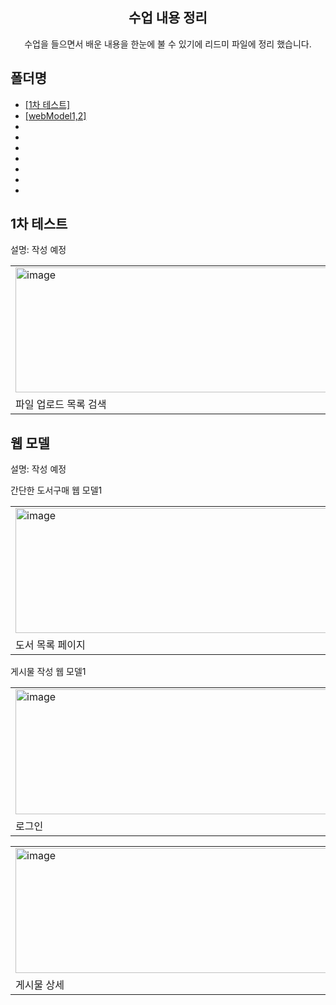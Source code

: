 
<div align="center">
<h2> 수업 내용 정리 </h2>
수업을 들으면서  배운 내용을 한눈에 불 수 있기에 리드미 파일에 정리 했습니다.
</div>

## 폴더명
  - [[1차 테스트]](#1차-테스트) 
  - [[webModel1,2]](#웹-모델)
  -
  -
  -
  -
  -
  -
  -
## 1차 테스트  

설명: 작성 예정 

<table>
  <tr>
    <td><img src="https://github.com/user-attachments/assets/4de2a676-0288-41ea-8e38-14987e0985c5" alt="image" width="800" height="200" ></td>
    <td><img src="https://github.com/user-attachments/assets/ae18bbc7-4311-480c-bc72-0bddba4af816" alt="image"width="800"height="200" ></td>
    <td><img src="https://github.com/user-attachments/assets/bf02ef37-5ebc-493a-96d4-6ba2a8732506" alt="image"width="800"height="200" ></td>
  </tr>
  <tr>
    <td>파일 업로드 목록 검색</td>
    <td>수정 삭제</td>
    <td>직렬화 파일</td>
  </tr>
</table>

## 웹 모델

설명: 작성 예정 

간단한 도서구매 웹 모델1
<table>
  <tr>
    <td><img src="https://github.com/user-attachments/assets/c81fa749-e273-4ceb-9250-0f20bd2e132d" alt="image" width="800" height="200" ></td>
    <td><img src="https://github.com/user-attachments/assets/0a272f58-020d-4ffa-a155-3b3aa118e2fb" alt="image"width="800"height="200" ></td>
    <td><img src="https://github.com/user-attachments/assets/b0d70713-f02f-417b-a908-857586f56665" alt="image"width="800"height="200" ></td>
  </tr>
  <tr>
    <td>도서 목록 페이지</td>
    <td>상세 페이지</td>
    <td>장바구니 페이지</td>
  </tr>
</table>

게시물 작성 웹 모델1

<table>
  <tr>
    <td><img src="https://github.com/user-attachments/assets/9e73c236-58da-4a4e-ba9c-1cc177c5f08b" alt="image" width="800" height="200" ></td>
    <td><img src="https://github.com/user-attachments/assets/85fd0844-31b6-4273-bbcf-e70855fe814c" alt="image"width="800"height="200" ></td>
    <td><img src="https://github.com/user-attachments/assets/6960f265-34de-466e-95db-9c3a03c53d5b" alt="image"width="800"height="200" ></td>
  </tr>
  <tr>
    <td>로그인</td>
    <td>게시글 목록</td>
    <td>게시물 입력</td>
  </tr>
</table>

<table>
  <tr>
    <td><img src="https://github.com/user-attachments/assets/934e952f-2651-4b2e-8800-32dd1e48ca42" alt="image" width="800" height="200" ></td>
    <td><img src="https://github.com/user-attachments/assets/91fae720-e30f-45ce-9893-7d6738ff54a4" alt="image"width="800"height="200" ></td>
  </tr>
  <tr>
    <td>게시물 상세</td>
    <td>게시물 수정</td>
  </tr>
</table>


